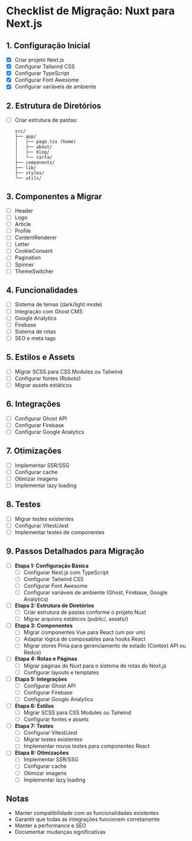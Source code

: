 # Checklist de Migração: Nuxt para Next.js

## 1. Configuração Inicial
- [x] Criar projeto Next.js
- [x] Configurar Tailwind CSS
- [x] Configurar TypeScript
- [x] Configurar Font Awesome
- [x] Configurar variáveis de ambiente

## 2. Estrutura de Diretórios
- [ ] Criar estrutura de pastas:
  ```
  src/
  ├── app/
  │   ├── page.tsx (home)
  │   ├── about/
  │   ├── blog/
  │   └── carta/
  ├── components/
  ├── lib/
  ├── styles/
  └── utils/
  ```

## 3. Componentes a Migrar
- [ ] Header
- [ ] Logo
- [ ] Article
- [ ] Profile
- [ ] ContentRenderer
- [ ] Letter
- [ ] CookieConsent
- [ ] Pagination
- [ ] Spinner
- [ ] ThemeSwitcher

## 4. Funcionalidades
- [ ] Sistema de temas (dark/light mode)
- [ ] Integração com Ghost CMS
- [ ] Google Analytics
- [ ] Firebase
- [ ] Sistema de rotas
- [ ] SEO e meta tags

## 5. Estilos e Assets
- [ ] Migrar SCSS para CSS Modules ou Tailwind
- [ ] Configurar fontes (Roboto)
- [ ] Migrar assets estáticos

## 6. Integrações
- [ ] Configurar Ghost API
- [ ] Configurar Firebase
- [ ] Configurar Google Analytics

## 7. Otimizações
- [ ] Implementar SSR/SSG
- [ ] Configurar cache
- [ ] Otimizar imagens
- [ ] Implementar lazy loading

## 8. Testes
- [ ] Migrar testes existentes
- [ ] Configurar Vitest/Jest
- [ ] Implementar testes de componentes

## 9. Passos Detalhados para Migração
- [ ] **Etapa 1: Configuração Básica**
  - [ ] Configurar Next.js com TypeScript
  - [ ] Configurar Tailwind CSS
  - [ ] Configurar Font Awesome
  - [ ] Configurar variáveis de ambiente (Ghost, Firebase, Google Analytics)

- [ ] **Etapa 2: Estrutura de Diretórios**
  - [ ] Criar estrutura de pastas conforme o projeto Nuxt
  - [ ] Migrar arquivos estáticos (public/, assets/)

- [ ] **Etapa 3: Componentes**
  - [ ] Migrar componentes Vue para React (um por um)
  - [ ] Adaptar lógica de composables para hooks React
  - [ ] Migrar stores Pinia para gerenciamento de estado (Context API ou Redux)

- [ ] **Etapa 4: Rotas e Páginas**
  - [ ] Migrar páginas do Nuxt para o sistema de rotas do Next.js
  - [ ] Configurar layouts e templates

- [ ] **Etapa 5: Integrações**
  - [ ] Configurar Ghost API
  - [ ] Configurar Firebase
  - [ ] Configurar Google Analytics

- [ ] **Etapa 6: Estilos**
  - [ ] Migrar SCSS para CSS Modules ou Tailwind
  - [ ] Configurar fontes e assets

- [ ] **Etapa 7: Testes**
  - [ ] Configurar Vitest/Jest
  - [ ] Migrar testes existentes
  - [ ] Implementar novos testes para componentes React

- [ ] **Etapa 8: Otimizações**
  - [ ] Implementar SSR/SSG
  - [ ] Configurar cache
  - [ ] Otimizar imagens
  - [ ] Implementar lazy loading

## Notas
- Manter compatibilidade com as funcionalidades existentes
- Garantir que todas as integrações funcionem corretamente
- Manter a performance e SEO
- Documentar mudanças significativas 
